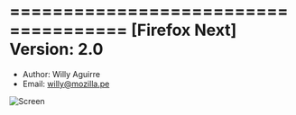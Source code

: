 ===================================== 
[Firefox Next] 
Version: 2.0
=====================================

* Author: Willy Aguirre
* Email: willy@mozilla.pe

![Screen](https://raw.github.com/marti1125/Fan-Page-Moz-Peru/master/fa.png)


